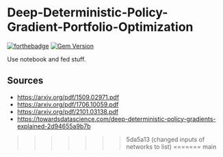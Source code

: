 # Deep-Deterministic-Policy-Gradient-Portfolio-Optimization
[![forthebadge](https://forthebadge.com/images/badges/built-with-science.svg)](https://forthebadge.com)
[![Gem Version](https://badge.fury.io/rb/colorls.svg)](https://badge.fury.io/rb/colorls)


Use notebook and fed stuff.

## Sources
* https://arxiv.org/pdf/1509.02971.pdf
* https://arxiv.org/pdf/1706.10059.pdf
* https://arxiv.org/pdf/2101.03138.pdf
* https://towardsdatascience.com/deep-deterministic-policy-gradients-explained-2d94655a9b7b

>>>>>>> 5da5a13 (changed inputs of networks to list)
=======
>>>>>>> main

